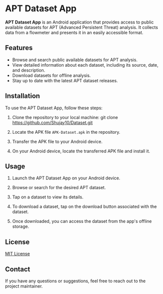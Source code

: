 # APT Dataset App

**APT Dataset App** is an Android application that provides access to public available datasets for APT (Advanced Persistent Threat) analysis. It collects data from a flowmeter and presents it in an easily accessible format.

## Features

- Browse and search public available datasets for APT analysis.
- View detailed information about each dataset, including its source, date, and description.
- Download datasets for offline analysis.
- Stay up to date with the latest APT dataset releases.

## Installation

To use the APT Dataset App, follow these steps:

1. Clone the repository to your local machine: git clone https://github.com/Shujay10/Dataset.git

2. Locate the APK file `APK-Dataset.apk` in the repository.

3. Transfer the APK file to your Android device.

4. On your Android device, locate the transferred APK file and install it.

## Usage

1. Launch the APT Dataset App on your Android device.

2. Browse or search for the desired APT dataset.

3. Tap on a dataset to view its details.

4. To download a dataset, tap on the download button associated with the dataset.

5. Once downloaded, you can access the dataset from the app's offline storage.

## License

[MIT License](LICENSE)

## Contact

If you have any questions or suggestions, feel free to reach out to the project maintainer.


